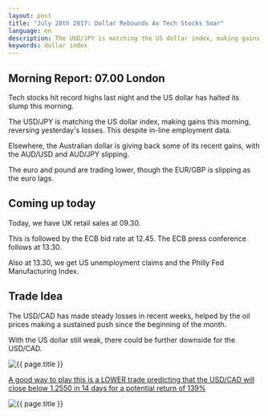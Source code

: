 ```yaml
---
layout: post
title: "July 20th 2017: Dollar Rebounds As Tech Stocks Soar"
language: en
description: The USD/JPY is matching the US dollar index, making gains this morning, reversing yesterday's gains. This despite in-line employment data
keywords: dollar index
---
```

## Morning Report: 07.00 London

Tech stocks hit record highs last night and the US dollar has halted its slump this morning. 

The USD/JPY is matching the US dollar index, making gains this morning, reversing yesterday's losses. This despite in-line employment data. 

Elsewhere, the Australian dollar is giving back some of its recent gains, with the AUD/USD and AUD/JPY slipping. 

The euro and pound are trading lower, though the EUR/GBP is slipping as the euro lags. 

## Coming up today

Today, we have UK retail sales at 09.30. 

This is followed by the ECB bid rate at 12.45. The ECB press conference follows at 13.30. 

Also at 13.30, we get US unemployment claims and the Philly Fed Manufacturing Index. 

## Trade Idea

The USD/CAD has made steady losses in recent weeks, helped by the oil prices making a sustained push since the beginning of the month. 

With the US dollar still weak, there could be further downside for the USD/CAD.  

<img class="post-image" src="{{ site.url }}/images/2017-07-20_07-14-09.jpg" alt="{{ page.title }}" title="{{ page.title }}">

<a href="%LINK%%?currency=GBP&market=forex&underlying=frxUSDCAD&formname=higherlower&duration_amount=14&duration_units=d&amount=10&amount_type=payout&expiry_type=duration&barrier=1.2550" target="_blank">A good way to play this is a LOWER trade predicting that the USD/CAD will close below 1.2550 in 14 days for a potential return of 139%</a>

<img class="post-image" src="{{ site.url }}/images/2017-07-20_07-15-04.jpg" alt="{{ page.title }}" title="{{ page.title }}">